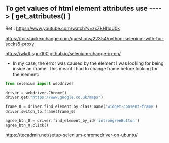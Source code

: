 ## To get values of html element attributes use ----> [ get_attributes() ]
Ref : https://www.youtube.com/watch?v=zxZkHl1dU0k

https://tor.stackexchange.com/questions/22354/python-selenium-with-tor-socks5-proxy

https://wkdtjsgur100.github.io/selenium-change-ip-en/


- In my case, the error was caused by the element I was looking for being inside an iframe. This meant I had to change frame before looking for the element:

```python
from selenium import webdriver
    
driver = webdriver.Chrome()
driver.get("https://www.google.co.uk/maps")

frame_0 = driver.find_element_by_class_name('widget-consent-frame')
driver.switch_to.frame(frame_0)

agree_btn_0 = driver.find_element_by_id('introAgreeButton')
agree_btn_0.click()
```
https://tecadmin.net/setup-selenium-chromedriver-on-ubuntu/

